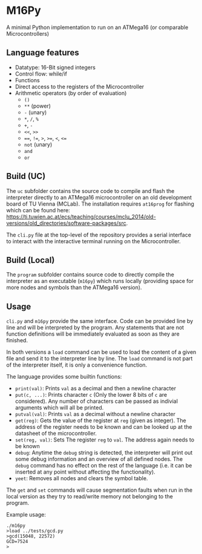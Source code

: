 M16Py
===============

A minimal Python implementation to run on an ATMega16 (or comparable Microcontrollers)

Language features
-------------------
* Datatype: 16-Bit signed integers
* Control flow: while/if
* Functions
* Direct access to the registers of the Microcontroller
* Arithmetic operators (by order of evaluation)
    * `()`
    * `**` (power)
    * `-` (unary)
    * `*`, `/`, `%`
    * `+`, `-`
    * `<<`, `>>`
    * `==`, `!=`, `>`, `>=`, `<`, `<=`
    * `not` (unary)
    * `and`
    * `or`


Build (UC)
----------------
The `uc` subfolder contains the source code to compile and flash the interpreter directly to an ATMega16 microcontroller on an old development board of TU Vienna (MCLab). The installation requires `at16prog` for flashing which can be found here: https://ti.tuwien.ac.at/ecs/teaching/courses/mclu_2014/old-versions/old_directories/software-packages/src.

The `cli.py` file at the top-level of the repository provides a serial interface to interact with the interactive terminal running on the Microcontroller.


Build (Local)
------------------
The `program` subfolder contains source code to directly compile the interpreter as an executable (`m16py`) which runs locally (providing space for more nodes and symbols than the ATMega16 version).

Usage
----------------
`cli.py` and `m16py` provide the same interface. Code can be provided line by line and will be interpreted by the program. Any statements that are not function definitions will be immediately evaluated as soon as they are finished.

In both versions a `load` command can be used to load the content of a given file and send it to the interpreter line by line. The `load` command is not part of the interpreter itself, it is only a convenience function.

The language provides some builtin functions:
* `print(val)`: Prints `val` as a decimal and then a newline character
* `put(c, ...)`: Prints character `c` (Only the lower 8 bits of `c` are considered). Any number of characters can be passed as indivial arguments which will all be printed.
* `putval(val)`: Prints `val` as a decimal without a newline character
* `get(reg)`: Gets the value of the register at `reg` (given as integer). The address of the register needs to be known and can be looked up at the datasheet of the microcontroller.
* `set(reg, val)`: Sets The register `reg` to `val`. The address again needs to be known
* `debug`: Anytime the `debug` string is detected, the interpreter will print out some debug information and an overview of all defined nodes. The `debug` command has no effect on the rest of the language (i.e. it can be inserted at any point without affecting the functionality).
* `yeet`: Removes all nodes and clears the symbol table.

The `get` and `set` commands will cause segmentation faults when run in the local version as they try to read/write memory not belonging to the program.

Example usage:
```
./m16py
>load ../tests/gcd.py
>gcd(15048, 22572)
GCD=7524
>
```